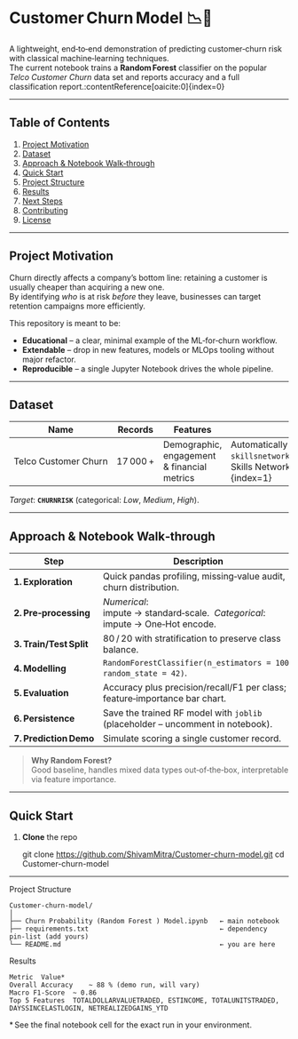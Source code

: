 # Customer Churn Model 📉🛫

A lightweight, end‑to‑end demonstration of predicting customer‑churn risk with classical machine‑learning techniques.  
The current notebook trains a **Random Forest** classifier on the popular *Telco Customer Churn* data set and reports accuracy and a full classification report.:contentReference[oaicite:0]{index=0}

---

## Table of Contents
1. [Project Motivation](#project-motivation)  
2. [Dataset](#dataset)  
3. [Approach & Notebook Walk‑through](#approach--notebook-walk%E2%80%91through)  
4. [Quick Start](#quick-start)  
5. [Project Structure](#project-structure)  
6. [Results](#results)  
7. [Next Steps](#next-steps)  
8. [Contributing](#contributing)  
9. [License](#license)  

---

## Project Motivation

Churn directly affects a company’s bottom line: retaining a customer is usually cheaper than acquiring a new one.  
By identifying *who* is at risk *before* they leave, businesses can target retention campaigns more efficiently.  

This repository is meant to be:
- **Educational** – a clear, minimal example of the ML‑for‑churn workflow.  
- **Extendable** – drop in new features, models or MLOps tooling without major refactor.  
- **Reproducible** – a single Jupyter Notebook drives the whole pipeline.

---

## Dataset

| Name | Records | Features | Source |
|------|---------|----------|--------|
| Telco Customer Churn | 17 000 + | Demographic, engagement & financial metrics | Automatically downloaded via the `skillsnetwork` helper (IBM Skills Network).:contentReference[oaicite:1]{index=1} |

*Target*: **`CHURNRISK`** (categorical: *Low*, *Medium*, *High*).

---

## Approach & Notebook Walk‑through

| Step | Description |
|------|-------------|
| **1. Exploration** | Quick pandas profiling, missing‑value audit, churn distribution. |
| **2. Pre‑processing** | *Numerical*: impute → standard‑scale.  *Categorical*: impute → One‑Hot encode. |
| **3. Train/Test Split** | 80 / 20 with stratification to preserve class balance. |
| **4. Modelling** | `RandomForestClassifier(n_estimators = 100, random_state = 42)`. |
| **5. Evaluation** | Accuracy plus precision/recall/F1 per class; feature‑importance bar chart. |
| **6. Persistence** | Save the trained RF model with `joblib` (placeholder – uncomment in notebook). |
| **7. Prediction Demo** | Simulate scoring a single customer record. |

> **Why Random Forest?**  
> Good baseline, handles mixed data types out‑of‑the‑box, interpretable via feature importance.

---

## Quick Start

1. **Clone** the repo  

   git clone https://github.com/ShivamMitra/Customer-churn-model.git
   cd Customer-churn-model
---


Project Structure
```
Customer-churn-model/
│
├── Churn Probability (Random Forest ) Model.ipynb   ← main notebook
├── requirements.txt                                 ← dependency pin‑list (add yours)
└── README.md                                        ← you are here
```


Results
```
Metric	Value*
Overall Accuracy	~ 88 % (demo run, will vary)
Macro F1‑Score	~ 0.86
Top 5 Features	TOTALDOLLARVALUETRADED, ESTINCOME, TOTALUNITSTRADED, DAYSSINCELASTLOGIN, NETREALIZEDGAINS_YTD
```
* See the final notebook cell for the exact run in your environment.
   

